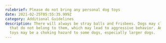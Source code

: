 ```yaml
---
rulebrief: Please do not bring any personal dog toys
date: 2021-02-25T05:55:35.999Z
category: Additional Guidelines
description: There will always be stray balls and Frisbees. Dogs may claim toys
  that do not belong to them, which may lead to aggressive behavior. And small
  toys may be a choking hazard to some dogs, especially larger dogs.
---
```

